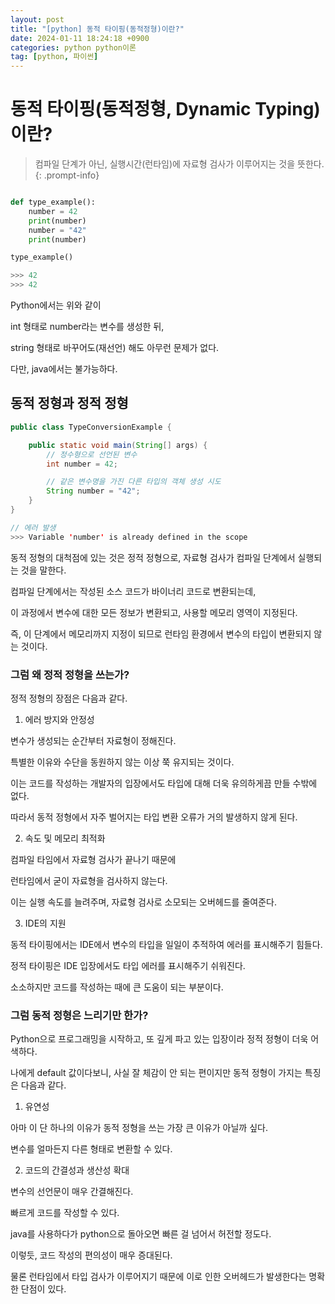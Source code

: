 ```yaml
---
layout: post
title: "[python] 동적 타이핑(동적정형)이란?"
date: 2024-01-11 18:24:18 +0900
categories: python python이론
tag: [python, 파이썬]
---
```


# 동적 타이핑(동적정형, Dynamic Typing)이란?

>컴파일 단계가 아닌, 실행시간(런타임)에 자료형 검사가 이루어지는 것을 뜻한다.
{: .prompt-info}

```python

def type_example():
    number = 42
    print(number)
    number = "42"
    print(number)

type_example()

>>> 42
>>> 42
```

Python에서는 위와 같이

int 형태로 number라는 변수를 생성한 뒤,

string 형태로 바꾸어도(재선언) 해도 아무런 문제가 없다.

다만, java에서는 불가능하다.

## 동적 정형과 정적 정형

```java
public class TypeConversionExample {

    public static void main(String[] args) {
        // 정수형으로 선언된 변수
        int number = 42;

        // 같은 변수명을 가진 다른 타입의 객체 생성 시도
        String number = "42";
    }
}

// 에러 발생
>>> Variable 'number' is already defined in the scope
```

동적 정형의 대척점에 있는 것은 정적 정형으로, 자료형 검사가 컴파일 단계에서 실행되는 것을 말한다.

컴파일 단계에서는 작성된 소스 코드가 바이너리 코드로 변환되는데,

이 과정에서 변수에 대한 모든 정보가 변환되고, 사용할 메모리 영역이 지정된다.

즉, 이 단계에서 메모리까지 지정이 되므로 런타임 환경에서 변수의 타입이 변환되지 않는 것이다.

### 그럼 왜 정적 정형을 쓰는가?

정적 정형의 장점은 다음과 같다.

1. 에러 방지와 안정성

  변수가 생성되는 순간부터 자료형이 정해진다.

  특별한 이유와 수단을 동원하지 않는 이상 쭉 유지되는 것이다.

  이는 코드를 작성하는 개발자의 입장에서도 타입에 대해 더욱 유의하게끔 만들 수밖에 없다.

  따라서 동적 정형에서 자주 벌어지는 타입 변환 오류가 거의 발생하지 않게 된다.

2. 속도 및 메모리 최적화

  컴파일 타임에서 자료형 검사가 끝나기 때문에

  런타임에서 굳이 자료형을 검사하지 않는다.

  이는 실행 속도를 늘려주며, 자료형 검사로 소모되는 오버헤드를 줄여준다.

3. IDE의 지원

  동적 타이핑에서는 IDE에서 변수의 타입을 일일이 추적하여 에러를 표시해주기 힘들다.

  정적 타이핑은 IDE 입장에서도 타입 에러를 표시해주기 쉬워진다.

  소소하지만 코드를 작성하는 때에 큰 도움이 되는 부분이다.

### 그럼 동적 정형은 느리기만 한가?

Python으로 프로그래밍을 시작하고, 또 깊게 파고 있는 입장이라 정적 정형이 더욱 어색하다.

나에게 default 값이다보니, 사실 잘 체감이 안 되는 편이지만 동적 정형이 가지는 특징은 다음과 같다.

1. 유연성

  아마 이 단 하나의 이유가 동적 정형을 쓰는 가장 큰 이유가 아닐까 싶다.

  변수를 얼마든지 다른 형태로 변환할 수 있다.

2. 코드의 간결성과 생산성 확대

  변수의 선언문이 매우 간결해진다.

  빠르게 코드를 작성할 수 있다.

  java를 사용하다가 python으로 돌아오면 빠른 걸 넘어서 허전할 정도다.

이렇듯, 코드 작성의 편의성이 매우 증대된다.

물론 런타임에서 타입 검사가 이루어지기 때문에 이로 인한 오버헤드가 발생한다는 명확한 단점이 있다.